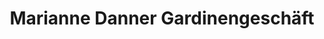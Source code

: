---
title: "Marianne Danner Gardinengeschäft"
url: /zweibruecken/marianne-danner-gardinengeschaeft/
shop: Gardinen
---